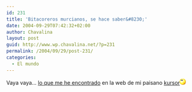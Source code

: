 ```yaml
---
id: 231
title: 'Bitacoreros murcianos, se hace saber&#8230;'
date: 2004-09-29T07:42:32+02:00
author: Chavalina
layout: post
guid: http://www.wp.chavalina.net/?p=231
permalink: /2004/09/29/post-231/
categories:
  - El mundo
---
```

Vaya vaya&#8230; <a href="http://www.kusor.net/blog/581/" target="_blank">lo que me he encontrado</a> en la web de mi paisano <a href="http://www.kusor.net/blog/" target="_blank">kursor</a>![emo](/imagenes/emoticonos/pensativo.gif)